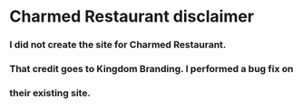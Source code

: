 # Charmed Restaurant disclaimer

### I did not create the site for Charmed Restaurant.
### That credit goes to Kingdom Branding. I performed a bug fix on
### their existing site.
